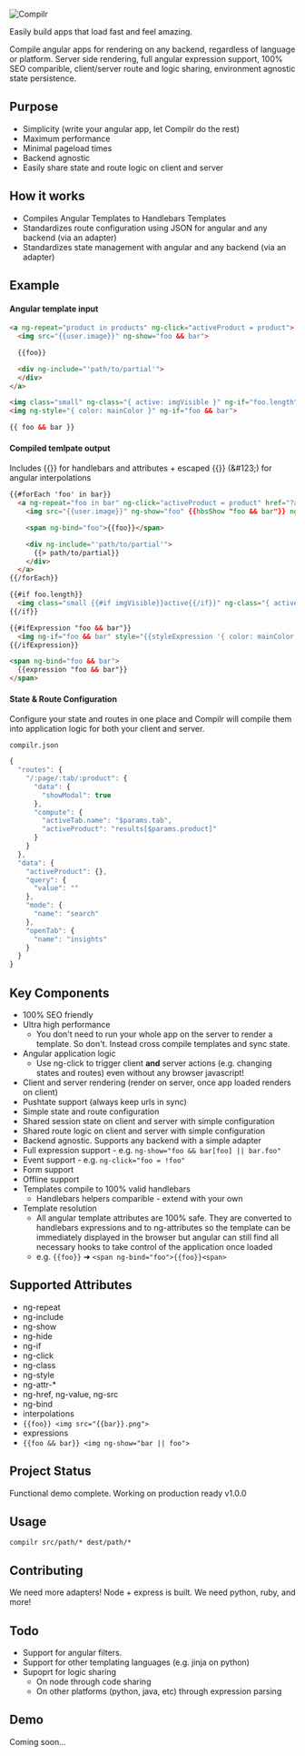 ![Compilr](http://i.imgur.com/sgvfBB7.png)

Easily build apps that load fast and feel amazing.

Compile angular apps for rendering on any backend, regardless of language or platform.
Server side rendering, full angular expression support, 100% SEO comparible,
client/server route and logic sharing, environment agnostic state persistence.


## Purpose
* Simplicity (write your angular app, let Compilr do the rest)
* Maximum performance
* Minimal pageload times
* Backend agnostic
* Easily share state and route logic on client and server


## How it works
* Compiles Angular Templates to Handlebars Templates
* Standardizes route configuration using JSON for angular and any backend (via an adapter)
* Standardizes state management with angular and any backend (via an adapter)


## Example

#### Angular template input
```html
<a ng-repeat="product in products" ng-click="activeProduct = product">
  <img src="{{user.image}}" ng-show="foo && bar">

  {{foo}}

  <div ng-include="'path/to/partial'">
  </div>
</a>

<img class="small" ng-class="{ active: imgVisible }" ng-if="foo.length">
<img ng-style="{ color: mainColor }" ng-if="foo && bar">

{{ foo && bar }}
```

#### Compiled temlpate output
Includes {{}} for handlebars and attributes + escaped {{}} (&amp;#123;) for angular interpolations
```html
{{#forEach 'foo' in bar}}
  <a ng-repeat="foo in bar" ng-click="activeProduct = product" href="?action=activeProduct%3Dproduct">
    <img src="{{user.image}}" ng-show="foo" {{hbsShow "foo && bar"}} ng-attr-src="&#123;&#123;user.image&#125;&#125;">

    <span ng-bind="foo">{{foo}}</span>

    <div ng-include="'path/to/partial'">
      {{> path/to/partial}}
    </div>
  </a>
{{/forEach}}

{{#if foo.length}}
  <img class="small {{#if imgVisible}}active{{/if}}" ng-class="{ active: imgVisible }" ng-if="foo.length">
{{/if}}

{{#ifExpression "foo && bar"}}
  <img ng-if="foo && bar" style="{{styleExpression '{ color: mainColor }'}}">
{{/ifExpression}}

<span ng-bind="foo && bar">
  {{expression "foo && bar"}}
</span>
```

#### State & Route Configuration
Configure your state and routes in one place and Compilr
will compile them into application logic for both your client and server.

`compilr.json`

```javascript
{
  "routes": {
    "/:page/:tab/:product": {
      "data": {
        "showModal": true
      },
      "compute": {
        "activeTab.name": "$params.tab",
        "activeProduct": "results[$params.product]"
      }
    }
  },
  "data": {
    "activeProduct": {},
    "query": {
      "value": ""
    },
    "mode": {
      "name": "search"
    },
    "openTab": {
      "name": "insights"
    }
  }
}
```


## Key Components
* 100% SEO friendly
* Ultra high performance
  * You don't need to run your whole app on the server to render a template. So don't.
    Instead cross compile templates and sync state.
* Angular application logic
  * Use ng-click to trigger client __and__ server actions
  (e.g. changing states and routes) even without any browser javascript!
* Client and server rendering (render on server, once app loaded renders on client)
* Pushtate support (always keep urls in sync)
* Simple state and route configuration
* Shared session state on client and server with simple configuration
* Shared route logic on client and server with simple configuration
* Backend agnostic. Supports any backend with a simple adapter
* Full expression support - e.g. `ng-show="foo && bar[foo] || bar.foo"`
* Event support - e.g. `ng-click="foo = !foo"`
* Form support
* Offline support
* Templates compile to 100% valid handlebars
  * Handlebars helpers comparible - extend with your own
* Template resolution
  * All angular template attributes are 100% safe. They are converted
    to handlebars expressions and to ng-attributes so the template
    can be immediately displayed in the browser but angular can still
    find all necessary hooks to take control of the application once loaded
  * e.g. `{{foo}}` ➜ `<span ng-bind="foo">{{foo}}<span>`


## Supported Attributes
* ng-repeat
* ng-include
* ng-show
* ng-hide
* ng-if
* ng-click
* ng-class
* ng-style
* ng-attr-*
* ng-href, ng-value, ng-src
* ng-bind
* interpolations
 * `{{foo}} <img src="{{bar}}.png">`
* expressions
 * `{{foo && bar}} <img ng-show="bar || foo">`


## Project Status
Functional demo complete. Working on production ready v1.0.0


## Usage
`compilr src/path/* dest/path/*`


## Contributing
We need more adapters! Node + express is built. We need python, ruby, and more!


## Todo
* Support for angular filters.
* Support for other templating languages (e.g. jinja on python)
* Supoprt for logic sharing
  * On node through code sharing
  * On other platforms (python, java, etc) through expression parsing


## Demo
Coming soon...
